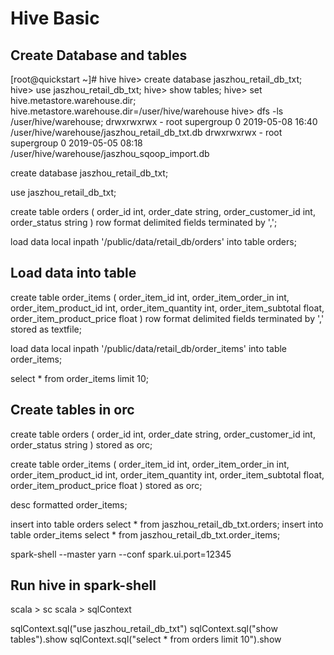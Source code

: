 # Hive Basic

## Create Database and tables
[root@quickstart ~]# hive
hive> create database jaszhou_retail_db_txt;
hive> use jaszhou_retail_db_txt;
hive> show tables;
hive> set hive.metastore.warehouse.dir;
hive.metastore.warehouse.dir=/user/hive/warehouse
hive> dfs -ls /user/hive/warehouse;
drwxrwxrwx   - root supergroup          0 2019-05-08 16:40 /user/hive/warehouse/jaszhou_retail_db_txt.db
drwxrwxrwx   - root supergroup          0 2019-05-05 08:18 /user/hive/warehouse/jaszhou_sqoop_import.db


create database jaszhou_retail_db_txt;

use jaszhou_retail_db_txt;

create table orders (
    order_id int,
    order_date string,
    order_customer_id int,
    order_status string
) row format delimited fields terminated by ',';

load data local inpath '/public/data/retail_db/orders' into table orders;


## Load data into table
create table order_items (
    order_item_id int,
    order_item_order_in int,
    order_item_product_id int,
    order_item_quantity int,
    order_item_subtotal float,
    order_item_product_price float
) row format delimited fields terminated by ','
stored as textfile;

load data local inpath '/public/data/retail_db/order_items' into table order_items;

select * from order_items limit 10;


## Create tables in orc
create table orders (
    order_id int,
    order_date string,
    order_customer_id int,
    order_status string
) stored as orc;

create table order_items (
    order_item_id int,
    order_item_order_in int,
    order_item_product_id int,
    order_item_quantity int,
    order_item_subtotal float,
    order_item_product_price float
) stored as orc;

desc formatted order_items;

insert into table orders select * from jaszhou_retail_db_txt.orders;
insert into table order_items select * from jaszhou_retail_db_txt.order_items;


spark-shell --master yarn --conf spark.ui.port=12345

## Run hive in spark-shell
scala > sc
scala > sqlContext


sqlContext.sql("use jaszhou_retail_db_txt")
sqlContext.sql("show tables").show
sqlContext.sql("select * from orders limit 10").show
